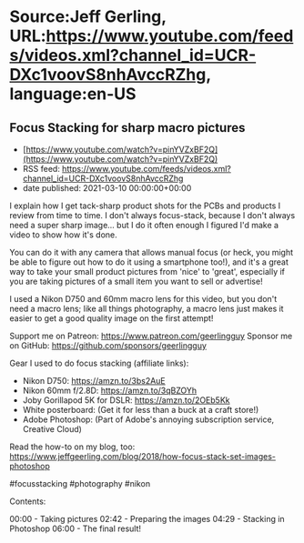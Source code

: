 # Source:Jeff Gerling, URL:https://www.youtube.com/feeds/videos.xml?channel_id=UCR-DXc1voovS8nhAvccRZhg, language:en-US

## Focus Stacking for sharp macro pictures
 - [https://www.youtube.com/watch?v=pinYVZxBF2Q](https://www.youtube.com/watch?v=pinYVZxBF2Q)
 - RSS feed: https://www.youtube.com/feeds/videos.xml?channel_id=UCR-DXc1voovS8nhAvccRZhg
 - date published: 2021-03-10 00:00:00+00:00

I explain how I get tack-sharp product shots for the PCBs and products I review from time to time. I don't always focus-stack, because I don't always need a super sharp image... but I do it often enough I figured I'd make a video to show how it's done.

You can do it with any camera that allows manual focus (or heck, you might be able to figure out how to do it using a smartphone too!), and it's a great way to take your small product pictures from 'nice' to 'great', especially if you are taking pictures of a small item you want to sell or advertise!

I used a Nikon D750 and 60mm macro lens for this video, but you don't need a macro lens; like all things photography, a macro lens just makes it easier to get a good quality image on the first attempt!

Support me on Patreon: https://www.patreon.com/geerlingguy
Sponsor me on GitHub: https://github.com/sponsors/geerlingguy

Gear I used to do focus stacking (affiliate links):

  - Nikon D750: https://amzn.to/3bs2AuE
  - Nikon 60mm f/2.8D: https://amzn.to/3qBZOYh
  - Joby Gorillapod 5K for DSLR: https://amzn.to/2OEb5Kk
  - White posterboard: (Get it for less than a buck at a craft store!)
  - Adobe Photoshop: (Part of Adobe's annoying subscription service, Creative Cloud)

Read the how-to on my blog, too: https://www.jeffgeerling.com/blog/2018/how-focus-stack-set-images-photoshop

#focusstacking #photography #nikon

Contents:

00:00 - Taking pictures
02:42 - Preparing the images
04:29 - Stacking in Photoshop
06:00 - The final result!

